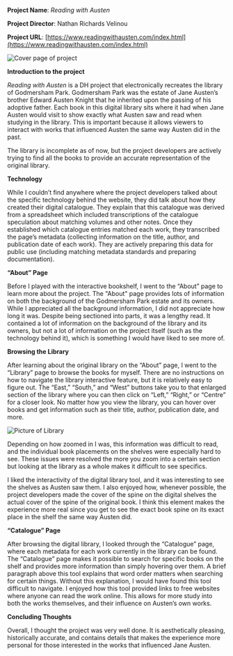 **Project Name**: *Reading with Austen*

**Project Director**: Nathan Richards Velinou

**Project URL**: [https://www.readingwithausten.com/index.html](https://www.readingwithausten.com/index.html)

![Cover page of project](https://hannahyetter.github.io/HannahYetter/images/cover-page-reading-austen-2.png)

**Introduction to the project**

*Reading with Austen* is a DH project that electronically recreates the library of Godmersham Park. Godmersham Park was the estate of Jane Austen’s brother Edward Austen Knight that he inherited upon the passing of his adoptive father. Each book in this digital library sits where it had when Jane Austen would visit to show exactly what Austen saw and read when studying in the library. This is important because it allows viewers to interact with works that influenced Austen the same way Austen did in the past.

The library is incomplete as of now, but the project developers are actively trying to find all the books to provide an accurate representation of the original library.


**Technology**

While I couldn’t find anywhere where the project developers talked about the specific technology behind the website, they did talk about how they created their digital catalogue. They explain that this catalogue was derived from a spreadsheet which included transcriptions of the catalogue speculation about matching volumes and other notes. Once they established which catalogue entries matched each work, they transcribed the page’s metadata (collecting information on the title, author, and publication date of each work). They are actively preparing this data for public use (including matching metadata standards and preparing documentation). 


**“About” Page**

Before I played with the interactive bookshelf, I went to the “About” page to learn more about the project. The "About" page provides lots of information on both the background of the Godmersham Park estate and its owners. While I appreciated all the background information, I did not appreciate how long it was. Despite being sectioned into parts, it was a lengthy read. It contained a lot of information on the background of the library and its owners, but not a lot of information on the project itself (such as the technology behind it), which is something I would have liked to see more of.


**Browsing the Library**

After learning about the original library on the “About” page, I went to the “Library” page to browse the books for myself. There are no instructions on how to navigate the library interactive feature, but it is relatively easy to figure out. The “East,” “South,” and “West” buttons take you to that enlarged section of the library where you can then click on “Left,” “Right,” or “Centre” for a closer look. No matter how you view the library, you can hover over books and get information such as their title, author, publication date, and more.

![Picture of Library](https://hannahyetter.github.io/HannahYetter/images/pic-library-info-small-2.png)

Depending on how zoomed in I was, this information was difficult to read, and the individual book placements on the shelves were especially hard to see. These issues were resolved the more you zoom into a certain section but looking at the library as a whole makes it difficult to see specifics. 

I liked the interactivity of the digital library tool, and it was interesting to see the shelves as Austen saw them. I also enjoyed how, whenever possible, the project developers made the cover of the spine on the digital shelves the actual cover of the spine of the original book. I think this element makes the experience more real since you get to see the exact book spine on its exact place in the shelf the same way Austen did.


**“Catalogue” Page**

After browsing the digital library, I looked through the “Catalogue” page, where each metadata for each work currently in the library can be found. The “Catalogue” page makes it possible to search for specific books on the shelf and provides more information than simply hovering over them. A brief paragraph above this tool explains that word order matters when searching for certain things. Without this explanation, I would have found this tool difficult to navigate. I enjoyed how this tool provided links to free websites where anyone can read the work online. This allows for more study into both the works themselves, and their influence on Austen’s own works.


**Concluding Thoughts**

Overall, I thought the project was very well done. It is aesthetically pleasing, historically accurate, and contains details that makes the experience more personal for those interested in the works that influenced Jane Austen. 
